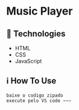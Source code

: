 # Music Player
## 🚀 Technologies
- HTML
- CSS 
- JavaScript 
## ℹ️ How To Use
~~~ Baixe o VS code
baixe o codigo zipado
execute pelo VS code ~~~